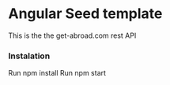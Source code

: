 # Angular Seed template
This is the the get-abroad.com rest API

### Instalation
Run npm install
Run npm start
